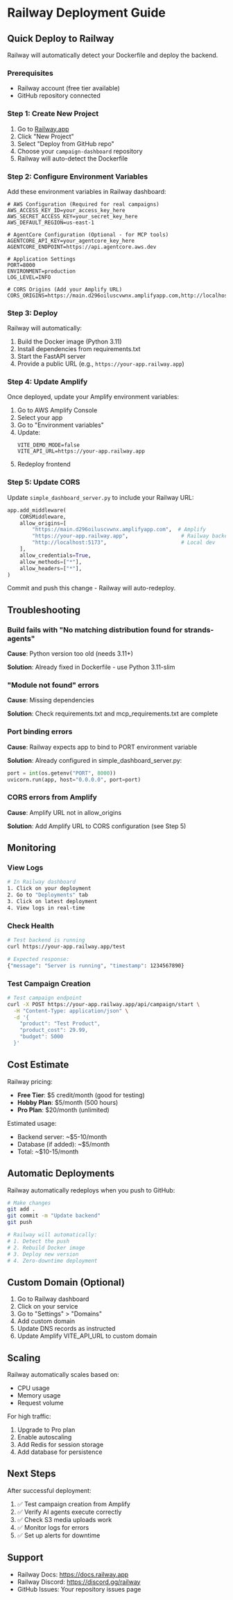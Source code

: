 # Railway Deployment Guide

## Quick Deploy to Railway

Railway will automatically detect your Dockerfile and deploy the backend.

### Prerequisites
- Railway account (free tier available)
- GitHub repository connected

### Step 1: Create New Project

1. Go to [Railway.app](https://railway.app)
2. Click "New Project"
3. Select "Deploy from GitHub repo"
4. Choose your `campaign-dashboard` repository
5. Railway will auto-detect the Dockerfile

### Step 2: Configure Environment Variables

Add these environment variables in Railway dashboard:

```env
# AWS Configuration (Required for real campaigns)
AWS_ACCESS_KEY_ID=your_access_key_here
AWS_SECRET_ACCESS_KEY=your_secret_key_here
AWS_DEFAULT_REGION=us-east-1

# AgentCore Configuration (Optional - for MCP tools)
AGENTCORE_API_KEY=your_agentcore_key_here
AGENTCORE_ENDPOINT=https://api.agentcore.aws.dev

# Application Settings
PORT=8000
ENVIRONMENT=production
LOG_LEVEL=INFO

# CORS Origins (Add your Amplify URL)
CORS_ORIGINS=https://main.d296oiluscvwnx.amplifyapp.com,http://localhost:5173
```

### Step 3: Deploy

Railway will automatically:
1. Build the Docker image (Python 3.11)
2. Install dependencies from requirements.txt
3. Start the FastAPI server
4. Provide a public URL (e.g., `https://your-app.railway.app`)

### Step 4: Update Amplify

Once deployed, update your Amplify environment variables:

1. Go to AWS Amplify Console
2. Select your app
3. Go to "Environment variables"
4. Update:
   ```
   VITE_DEMO_MODE=false
   VITE_API_URL=https://your-app.railway.app
   ```
5. Redeploy frontend

### Step 5: Update CORS

Update `simple_dashboard_server.py` to include your Railway URL:

```python
app.add_middleware(
    CORSMiddleware,
    allow_origins=[
        "https://main.d296oiluscvwnx.amplifyapp.com",  # Amplify
        "https://your-app.railway.app",                 # Railway backend
        "http://localhost:5173",                        # Local dev
    ],
    allow_credentials=True,
    allow_methods=["*"],
    allow_headers=["*"],
)
```

Commit and push this change - Railway will auto-redeploy.

## Troubleshooting

### Build fails with "No matching distribution found for strands-agents"

**Cause**: Python version too old (needs 3.11+)

**Solution**: Already fixed in Dockerfile - use Python 3.11-slim

### "Module not found" errors

**Cause**: Missing dependencies

**Solution**: Check requirements.txt and mcp_requirements.txt are complete

### Port binding errors

**Cause**: Railway expects app to bind to PORT environment variable

**Solution**: Already configured in simple_dashboard_server.py:
```python
port = int(os.getenv("PORT", 8000))
uvicorn.run(app, host="0.0.0.0", port=port)
```

### CORS errors from Amplify

**Cause**: Amplify URL not in allow_origins

**Solution**: Add Amplify URL to CORS configuration (see Step 5)

## Monitoring

### View Logs
```bash
# In Railway dashboard
1. Click on your deployment
2. Go to "Deployments" tab
3. Click on latest deployment
4. View logs in real-time
```

### Check Health
```bash
# Test backend is running
curl https://your-app.railway.app/test

# Expected response:
{"message": "Server is running", "timestamp": 1234567890}
```

### Test Campaign Creation
```bash
# Test campaign endpoint
curl -X POST https://your-app.railway.app/api/campaign/start \
  -H "Content-Type: application/json" \
  -d '{
    "product": "Test Product",
    "product_cost": 29.99,
    "budget": 5000
  }'
```

## Cost Estimate

Railway pricing:
- **Free Tier**: $5 credit/month (good for testing)
- **Hobby Plan**: $5/month (500 hours)
- **Pro Plan**: $20/month (unlimited)

Estimated usage:
- Backend server: ~$5-10/month
- Database (if added): ~$5/month
- Total: ~$10-15/month

## Automatic Deployments

Railway automatically redeploys when you push to GitHub:

```bash
# Make changes
git add .
git commit -m "Update backend"
git push

# Railway will automatically:
# 1. Detect the push
# 2. Rebuild Docker image
# 3. Deploy new version
# 4. Zero-downtime deployment
```

## Custom Domain (Optional)

1. Go to Railway dashboard
2. Click on your service
3. Go to "Settings" > "Domains"
4. Add custom domain
5. Update DNS records as instructed
6. Update Amplify VITE_API_URL to custom domain

## Scaling

Railway automatically scales based on:
- CPU usage
- Memory usage
- Request volume

For high traffic:
1. Upgrade to Pro plan
2. Enable autoscaling
3. Add Redis for session storage
4. Add database for persistence

## Next Steps

After successful deployment:

1. ✅ Test campaign creation from Amplify
2. ✅ Verify AI agents execute correctly
3. ✅ Check S3 media uploads work
4. ✅ Monitor logs for errors
5. ✅ Set up alerts for downtime

## Support

- Railway Docs: https://docs.railway.app
- Railway Discord: https://discord.gg/railway
- GitHub Issues: Your repository issues page
